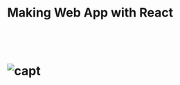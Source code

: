 <h1>Making Web App with React <h1><br>


![capt](https://user-images.githubusercontent.com/105213482/231846325-df7d308c-6416-4cc3-8638-8ad338918258.jpg)
